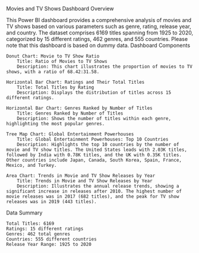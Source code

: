 Movies and TV Shows Dashboard
Overview

This Power BI dashboard provides a comprehensive analysis of movies and TV shows based on various parameters such as genre, rating, release year, and country. The dataset comprises 6169 titles spanning from 1925 to 2020, categorized by 15 different ratings, 462 genres, and 555 countries. Please note that this dashboard is based on dummy data.
Dashboard Components

    Donut Chart: Movie to TV Show Ratio
        Title: Ratio of Movies to TV Shows
        Description: This chart illustrates the proportion of movies to TV shows, with a ratio of 68.42:31.58.

    Horizontal Bar Chart: Ratings and Their Total Titles
        Title: Total Titles by Rating
        Description: Displays the distribution of titles across 15 different ratings.

    Horizontal Bar Chart: Genres Ranked by Number of Titles
        Title: Genres Ranked by Number of Titles
        Description: Shows the number of titles within each genre, highlighting the most popular genres.

    Tree Map Chart: Global Entertainment Powerhouses
        Title: Global Entertainment Powerhouses: Top 10 Countries
        Description: Highlights the top 10 countries by the number of movie and TV show titles. The United States leads with 2.03K titles, followed by India with 0.78K titles, and the UK with 0.35K titles. Other countries include Japan, Canada, South Korea, Spain, France, Mexico, and Turkey.

    Area Chart: Trends in Movie and TV Show Releases by Year
        Title: Trends in Movie and TV Show Releases by Year
        Description: Illustrates the annual release trends, showing a significant increase in releases after 2010. The highest number of movie releases was in 2017 (682 titles), and the peak for TV show releases was in 2019 (443 titles).

Data Summary

    Total Titles: 6169
    Ratings: 15 different ratings
    Genres: 462 total genres
    Countries: 555 different countries
    Release Year Range: 1925 to 2020
